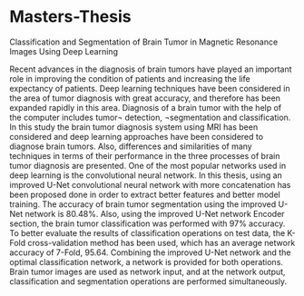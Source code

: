 # Masters-Thesis
Classification and Segmentation of Brain Tumor in Magnetic Resonance Images Using Deep Learning




Recent advances in the diagnosis of brain tumors have played an important role in improving the condition of patients and increasing the life expectancy of patients. Deep learning techniques have been considered in the area of tumor diagnosis with great accuracy, and therefore has been expanded rapidly in this area. Diagnosis of a brain tumor with the help of the computer includes tumor¬ detection, ¬segmentation and classification. In this study the brain tumor diagnosis system using MRI has been considered and deep learning approaches have been considered to diagnose brain tumors. Also, differences and similarities of many techniques in terms of their performance in the three processes of brain tumor diagnosis are presented. 
One of the most popular networks used in deep learning is the convolutional neural network. In this thesis, using an improved U-Net convolutional neural network with more concatenation has been proposed done in order to extract better features and better model training. The accuracy of brain tumor segmentation using the improved U-Net network is 80.48%. Also, using the improved U-Net network Encoder section, the brain tumor classification was performed with 97% accuracy. To better evaluate the results of classification operations on test data, the K-Fold cross-validation method has been used, which has an average network accuracy of 7-Fold, 95.64. Combining the improved U-Net network and the optimal classification network, a network is provided for both operations. Brain tumor images are used as network input, and at the network output, classification and segmentation operations are performed simultaneously.
